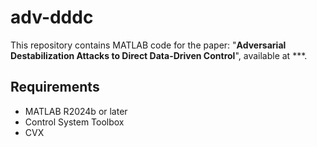 # adv-dddc
This repository contains MATLAB code for the paper:
"**Adversarial Destabilization Attacks to Direct Data-Driven Control**", available at ***.

## Requirements
- MATLAB R2024b or later
- Control System Toolbox
- CVX
